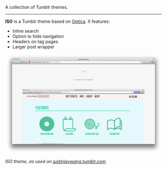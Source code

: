 A collection of Tumblr themes.

---
**ISO** is a Tumblr theme based on [Optica](https://www.tumblr.com/theme/37310). It features:

- Inline search
- Option to hide navigation
- Headers on tag pages
- Larger post wrapper

![Iso screenshot](https://raw.githubusercontent.com/justinjaywang/images/master/screenshots--tumblr/iso.png)

*ISO theme, as used on [justinjaywang.tumblr.com](http://justinjaywang.tumblr.com/).*